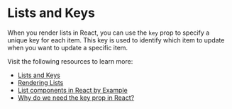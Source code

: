 # Lists and Keys

When you render lists in React, you can use the `key` prop to specify a unique key for each item. This key is used to identify which item to update when you want to update a specific item.

Visit the following resources to learn more:

- [Lists and Keys](https://reactjs.org/docs/lists-and-keys.html)
- [Rendering Lists](https://react.dev/learn/rendering-lists)
- [List components in React by Example](https://www.robinwieruch.de/react-list-component/)
- [Why do we need the key prop in React?](https://www.robinwieruch.de/react-list-key/)
